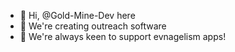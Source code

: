 - 👋 Hi, @Gold-Mine-Dev here
- 👀 We're creating outreach software
- 💞️ We're always keen to support evnagelism apps!

<!---
Gold-Mine-Dev/Gold-Mine-Dev is a ✨ special ✨ repository because its `README.md` (this file) appears on your GitHub profile.
You can click the Preview link to take a look at your changes.
--->

